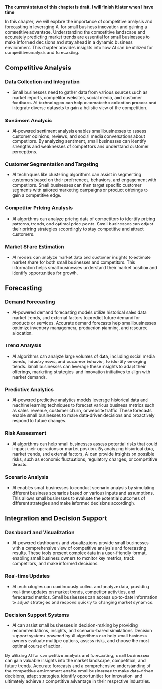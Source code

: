 **The current status of this chapter is draft. I will finish it later when I have time**

In this chapter, we will explore the importance of competitive analysis and forecasting in leveraging AI for small business innovation and gaining a competitive advantage. Understanding the competitive landscape and accurately predicting market trends are essential for small businesses to make informed decisions and stay ahead in a dynamic business environment. This chapter provides insights into how AI can be utilized for competitive analysis and forecasting.

Competitive Analysis
--------------------

### Data Collection and Integration

* Small businesses need to gather data from various sources such as market reports, competitor websites, social media, and customer feedback. AI technologies can help automate the collection process and integrate diverse datasets to gain a holistic view of the competition.

### Sentiment Analysis

* AI-powered sentiment analysis enables small businesses to assess customer opinions, reviews, and social media conversations about competitors. By analyzing sentiment, small businesses can identify strengths and weaknesses of competitors and understand customer perceptions.

### Customer Segmentation and Targeting

* AI techniques like clustering algorithms can assist in segmenting customers based on their preferences, behaviors, and engagement with competitors. Small businesses can then target specific customer segments with tailored marketing campaigns or product offerings to gain a competitive edge.

### Competitor Pricing Analysis

* AI algorithms can analyze pricing data of competitors to identify pricing patterns, trends, and optimal price points. Small businesses can adjust their pricing strategies accordingly to stay competitive and attract customers.

### Market Share Estimation

* AI models can analyze market data and customer insights to estimate market share for both small businesses and competitors. This information helps small businesses understand their market position and identify opportunities for growth.

Forecasting
-----------

### Demand Forecasting

* AI-powered demand forecasting models utilize historical sales data, market trends, and external factors to predict future demand for products or services. Accurate demand forecasts help small businesses optimize inventory management, production planning, and resource allocation.

### Trend Analysis

* AI algorithms can analyze large volumes of data, including social media trends, industry news, and customer behavior, to identify emerging trends. Small businesses can leverage these insights to adapt their offerings, marketing strategies, and innovation initiatives to align with market demands.

### Predictive Analytics

* AI-powered predictive analytics models leverage historical data and machine learning techniques to forecast various business metrics such as sales, revenue, customer churn, or website traffic. These forecasts enable small businesses to make data-driven decisions and proactively respond to future changes.

### Risk Assessment

* AI algorithms can help small businesses assess potential risks that could impact their operations or market position. By analyzing historical data, market trends, and external factors, AI can provide insights on possible risks, such as economic fluctuations, regulatory changes, or competitive threats.

### Scenario Analysis

* AI enables small businesses to conduct scenario analysis by simulating different business scenarios based on various inputs and assumptions. This allows small businesses to evaluate the potential outcomes of different strategies and make informed decisions accordingly.

Integration and Decision Support
--------------------------------

### Dashboard and Visualization

* AI-powered dashboards and visualizations provide small businesses with a comprehensive view of competitive analysis and forecasting results. These tools present complex data in a user-friendly format, enabling small business owners to monitor key metrics, track competitors, and make informed decisions.

### Real-time Updates

* AI technologies can continuously collect and analyze data, providing real-time updates on market trends, competitor activities, and forecasted metrics. Small businesses can access up-to-date information to adjust strategies and respond quickly to changing market dynamics.

### Decision Support Systems

* AI can assist small businesses in decision-making by providing recommendations, insights, and scenario-based simulations. Decision support systems powered by AI algorithms can help small business owners evaluate multiple options, assess risks, and choose the most optimal course of action.

By utilizing AI for competitive analysis and forecasting, small businesses can gain valuable insights into the market landscape, competition, and future trends. Accurate forecasts and a comprehensive understanding of the competitive environment enable small businesses to make data-driven decisions, adapt strategies, identify opportunities for innovation, and ultimately achieve a competitive advantage in their respective industries.
